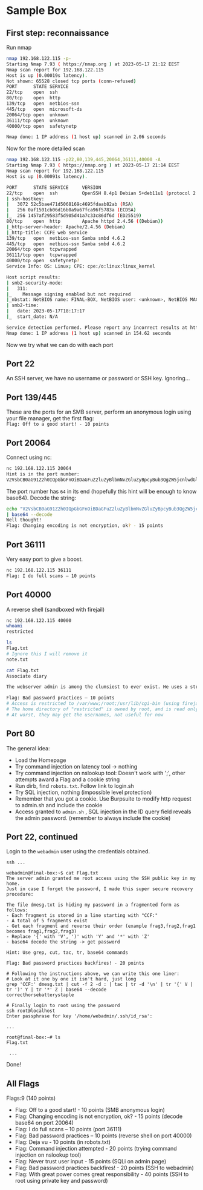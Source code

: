 # Sample Box

## First step: reconnaissance

Run nmap
```sh
nmap 192.168.122.115 -p-
Starting Nmap 7.93 ( https://nmap.org ) at 2023-05-17 21:12 EEST
Nmap scan report for 192.168.122.115
Host is up (0.00019s latency).
Not shown: 65528 closed tcp ports (conn-refused)
PORT      STATE SERVICE
22/tcp    open  ssh
80/tcp    open  http
139/tcp   open  netbios-ssn
445/tcp   open  microsoft-ds
20064/tcp open  unknown
36111/tcp open  unknown
40000/tcp open  safetynetp

Nmap done: 1 IP address (1 host up) scanned in 2.06 seconds
```

Now for the more detailed scan

```sh
nmap 192.168.122.115 -p22,80,139,445,20064,36111,40000 -A
Starting Nmap 7.93 ( https://nmap.org ) at 2023-05-17 21:14 EEST
Nmap scan report for 192.168.122.115
Host is up (0.00091s latency).

PORT      STATE SERVICE     VERSION
22/tcp    open  ssh         OpenSSH 8.4p1 Debian 5+deb11u1 (protocol 2.0)
| ssh-hostkey: 
|   3072 52c5bae471d5068169c4695fdaab82ab (RSA)
|   256 0af1501cb06d16b0a9a67fca96f5783a (ECDSA)
|_  256 1457af29583f5d905d41a7c33c86df6d (ED25519)
80/tcp    open  http        Apache httpd 2.4.56 ((Debian))
|_http-server-header: Apache/2.4.56 (Debian)
|_http-title: CCFE web service
139/tcp   open  netbios-ssn Samba smbd 4.6.2
445/tcp   open  netbios-ssn Samba smbd 4.6.2
20064/tcp open  tcpwrapped
36111/tcp open  tcpwrapped
40000/tcp open  safetynetp?
Service Info: OS: Linux; CPE: cpe:/o:linux:linux_kernel

Host script results:
| smb2-security-mode: 
|   311: 
|_    Message signing enabled but not required
|_nbstat: NetBIOS name: FINAL-BOX, NetBIOS user: <unknown>, NetBIOS MAC: 000000000000 (Xerox)
| smb2-time: 
|   date: 2023-05-17T18:17:17
|_  start_date: N/A

Service detection performed. Please report any incorrect results at https://nmap.org/submit/ .
Nmap done: 1 IP address (1 host up) scanned in 154.62 seconds
```

Now we try what we can do with each port

## Port 22

An SSH server, we have no username or password or SSH key. Ignoring...

## Port 139/445

These are the ports for an SMB server, perform an anonymous login using your file manager, get the first flag:<br>
`Flag: Off to a good start! - 10 points`

## Port 20064

Connect using nc:

```sh
nc 192.168.122.115 20064
Hint is in the port number: 
V2VsbCB0aG91Z2h0IQpGbGFnOiBDaGFuZ2luZyBlbmNvZGluZyBpcyBub3QgZW5jcnlwdGlvbiwgb2s/IC0gMTUgcG9pbnRz
```

The port number has `64` in its end (hopefully this hint will be enough to know base64). Decode the string:

```sh
echo "V2VsbCB0aG91Z2h0IQpGbGFnOiBDaGFuZ2luZyBlbmNvZGluZyBpcyBub3QgZW5jcnlwdGlvbiwgb2s/IC0gMTUgcG9pbnRz" \
| base64 --decode
Well thought!
Flag: Changing encoding is not encryption, ok? - 15 points
```

## Port 36111

Very easy port to give a boost.
```sh
nc 192.168.122.115 36111
Flag: I do full scans – 10 points
```

## Port 40000

A reverse shell (sandboxed with firejail)

```sh
nc 192.168.122.115 40000
whoami
restricted

ls
Flag.txt
# Ignore this I will remove it
note.txt

cat Flag.txt
Associate diary 

The webserver admin is among the clumsiest to ever exist. He uses a strong password but reuses it everywhere. 

Flag: Bad password practices – 10 points
# Access is restricted to /var/www;/root;/usr/lib/cgi-bin (using firejail) to protect the web application
# The home directory of "restricted" is owned by root, and is read only for the restricted user
# At worst, they may get the usernames, not useful for now
```

## Port 80

The general idea:

- Load the Homepage
- Try command injection on latency tool -> nothing
- Try command injection on nslookup tool: Doesn't work with ';', other attempts award a Flag and a cookie string
- Run dirb, find `robots.txt`. Follow link to login.sh
- Try SQL injection, nothing (impossible level protection)
- Remember that you got a cookie. Use Burpsuite to modify http request to admin.sh and include the cookie
- Access granted to `admin.sh` , SQL injection in the ID query field reveals the admin password. (remember to always include the cookie)

## Port 22, continued

Login to the `webadmin` user using the credentials obtained.

```
ssh ...

webadmin@final-box:~$ cat Flag.txt 
The server admin granted me root access using the SSH public key in my home.
Just in case I forget the password, I made this super secure recovery procedure:

The file dmesg.txt is hiding my password in a fragmented form as follows:
- Each fragment is stored in a line starting with "CCF:"
- A total of 5 fragments exist
- Get each fragment and reverse their order (example frag3,frag2,frag1 becomes frag1,frag2,frag3)
- Replace '{' with 'V', ')' with 'Y' and '*' with 'Z'
- base64 decode the string -> get password

Hint: Use grep, cut, tac, tr, base64 commands

Flag: Bad password practices backfires! - 20 points

# Following the instructions above, we can write this one liner:
# Look at it one by one it isn't hard, just long
grep 'CCF:' dmesg.txt | cut -f 2 -d : | tac | tr -d '\n' | tr '{' V | tr ')' Y | tr '*' Z | base64 --decode
correcthorsebatterystaple

# Finally login to root using the password
ssh root@localhost
Enter passphrase for key '/home/webadmin/.ssh/id_rsa': 

...

root@final-box:~# ls
Flag.txt

 ...
```

Done!

## All Flags

Flags:9 (140 points)

- Flag: Off to a good start! - 10 points (SMB anonymous login)
- Flag: Changing encoding is not encryption, ok? - 15 points (decode base64 on port 20064)
- Flag: I do full scans – 10 points (port 36111)
- Flag: Bad password practices – 10 points (reverse shell on port 40000)
- Flag: Deja vu - 10 points (in robots.txt)
- Flag: Command injection attempted - 20 points (trying command injection on nslookup tool)
- Flag: Never trust user input - 15 points (SQLi on admin page)
- Flag: Bad password practices backfires! - 20 points (SSH to webadmin)
- Flag: With great power comes great responsibility - 40 points (SSH to root using private key and password)
